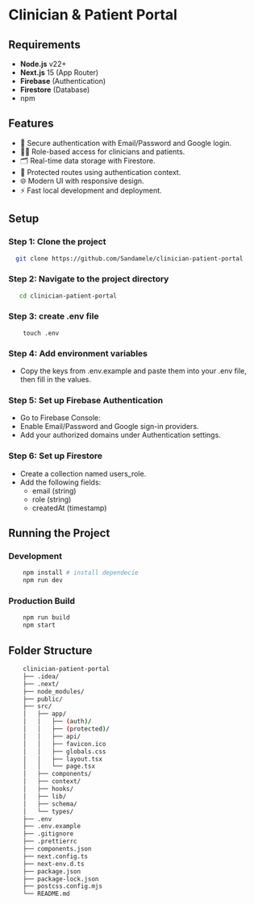 # Clinician & Patient Portal

## Requirements

- **Node.js** v22+
- **Next.js** 15 (App Router)
- **Firebase** (Authentication)
- **Firestore** (Database)
- npm

## Features

- 🔐 Secure authentication with Email/Password and Google login.
- 👩‍⚕️ Role-based access for clinicians and patients.
- 🗂️ Real-time data storage with Firestore.
- 🧭 Protected routes using authentication context.
- 🌐 Modern UI with responsive design.
- ⚡ Fast local development and deployment.

## Setup

### Step 1: Clone the project

```bash
  git clone https://github.com/Sandamele/clinician-patient-portal
```

### Step 2: Navigate to the project directory

```bash
   cd clinician-patient-portal
```

### Step 3: create .env file

```bach
    touch .env
```

### Step 4: Add environment variables

- Copy the keys from .env.example and paste them into your .env file, then fill in the values.

### Step 5: Set up Firebase Authentication

- Go to Firebase Console:
- Enable Email/Password and Google sign-in providers.
- Add your authorized domains under Authentication settings.

### Step 6: Set up Firestore

- Create a collection named users_role.
- Add the following fields:
  - email (string)
  - role (string)
  - createdAt (timestamp)

## Running the Project

### Development

```bash
    npm install # install dependecie
    npm run dev
```

### Production Build

```bash
    npm run build
    npm start
```

## Folder Structure

```bash
    clinician-patient-portal
    ├── .idea/
    ├── .next/
    ├── node_modules/
    ├── public/
    ├── src/
    │   ├── app/
    │   │   ├── (auth)/
    │   │   ├── (protected)/
    │   │   ├── api/
    │   │   ├── favicon.ico
    │   │   ├── globals.css
    │   │   ├── layout.tsx
    │   │   └── page.tsx
    │   ├── components/
    │   ├── context/
    │   ├── hooks/
    │   ├── lib/
    │   ├── schema/
    │   └── types/
    ├── .env
    ├── .env.example
    ├── .gitignore
    ├── .prettierrc
    ├── components.json
    ├── next.config.ts
    ├── next-env.d.ts
    ├── package.json
    ├── package-lock.json
    ├── postcss.config.mjs
    └── README.md
```
